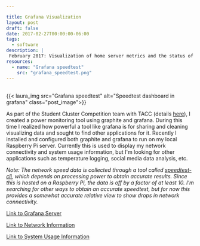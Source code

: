 ```yaml
---

title: Grafana Visualization
layout: post
draft: false
date: 2017-02-27T00:00:00-06:00
tags:
  - software
description: |
 February 2017: Visualization of home server metrics and the status of local sensors
resources:
  - name: "Grafana speedtest"
    src: "grafana_speedtest.png"
---
```


<br>
{{< laura_img src="Grafana speedtest" alt="Speedtest dashboard in grafana" class="post_image">}}
<br>

As part of the Student Cluster Competition team with TACC (details 
[here](http://josephvoss.com/2016/11/18/Student-Cluster-Competition)), I
created a power monitoring tool using graphite and grafana. During this time I
realized how powerful a tool like grafana is for sharing and cleaning
visualizing data and sought to find other applications for it. Recently I
installed and configured both graphite and grafana to run on my local Raspberry
Pi server. Currently this is used to display my network connectivity
and system usage information, but I'm looking for other applications such as
temperature logging, social media data analysis, etc. 

*Note: The network speed data is collected through a tool called
[speedtest-cli](https://github.com/sivel/speedtest-cli), which depends on 
processing power to obtain accurate results. Since this is hosted on a 
Raspberry Pi, the data is off by a factor of at least 10. I'm searching for other 
ways to obtain an accurate speedtest, but for now this provides a somewhat
accurate relative view to show drops in network connectivity.*

[Link to Grafana Server](http://view.josephvoss.com/)

[Link to Network Information](http://view.josephvoss.com/dashboard/db/speedtest)

[Link to System Usage
Information](http://view.josephvoss.com/dashboard/db/inspiron)
